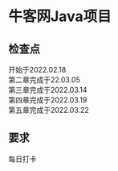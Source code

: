 # 牛客网Java项目
## 检查点
开始于2022.02.18  
第二章完成于22.03.05  
第三章完成于2022.03.14  
第四章完成于2022.03.19  
第五章完成于2022.03.22  
## 要求
每日打卡

